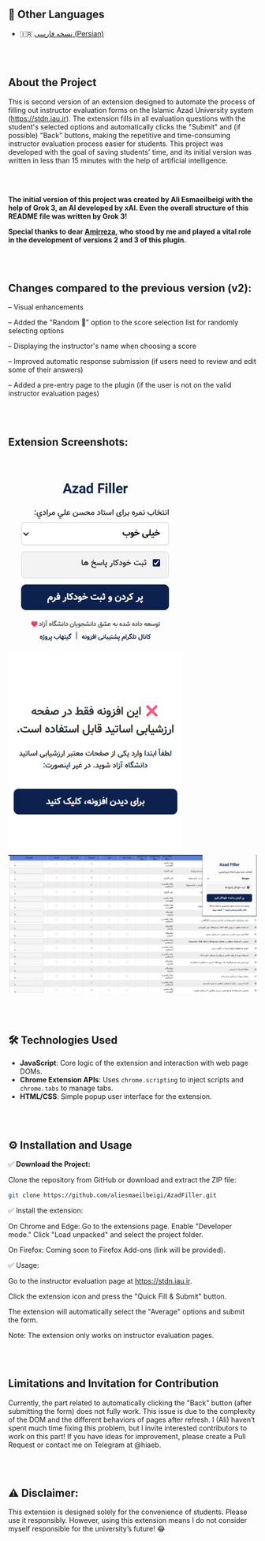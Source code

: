 ## 📄 Other Languages
- 🇮🇷 [نسخه فارسی (Persian)](README-fa.md)

<br><br>

## About the Project

This is second version of an extension designed to automate the process of filling out instructor evaluation forms on the Islamic Azad University system (https://stdn.iau.ir). The extension fills in all evaluation questions with the student's selected options and automatically clicks the "Submit" and (if possible) "Back" buttons, making the repetitive and time-consuming instructor evaluation process easier for students. This project was developed with the goal of saving students' time, and its initial version was written in less than 15 minutes with the help of artificial intelligence.

<br><br>

**The initial version of this project was created by Ali Esmaeilbeigi with the help of Grok 3, an AI developed by xAI. Even the overall structure of this README file was written by Grok 3!**

**Special thanks to dear [Amirreza](https://github.com/amirrrreza1), who stood by me and played a vital role in the development of versions 2 and 3 of this plugin.**

<br><br>

## Changes compared to the previous version (v2):
– Visual enhancements

– Added the "Random 🎲" option to the score selection list for randomly selecting options

– Displaying the instructor's name when choosing a score

– Improved automatic response submission (if users need to review and edit some of their answers)

– Added a pre-entry page to the plugin (if the user is not on the valid instructor evaluation pages)



<br><br>


## Extension Screenshots:

![Screenshot 1](https://github.com/aliesmaeilbeigi/AzadFiller/blob/main/Screenshots/1.jpg)
![Screenshot 2](https://github.com/aliesmaeilbeigi/AzadFiller/blob/main/Screenshots/2.jpg)
![Screenshot 3](https://github.com/aliesmaeilbeigi/AzadFiller/blob/main/Screenshots/3.jpg)


<br><br>

## 🛠 Technologies Used

- **JavaScript**: Core logic of the extension and interaction with web page DOMs.
- **Chrome Extension APIs**: Uses `chrome.scripting` to inject scripts and `chrome.tabs` to manage tabs.
- **HTML/CSS**: Simple popup user interface for the extension.

<br><br>

## ⚙️ Installation and Usage

✅ **Download the Project:**

Clone the repository from GitHub or download and extract the ZIP file:

```bash
git clone https://github.com/aliesmaeilbeigi/AzadFiller.git
```

✅ Install the extension:

On Chrome and Edge:
Go to the extensions page. Enable "Developer mode." Click "Load unpacked" and select the project folder.

On Firefox:
Coming soon to Firefox Add-ons (link will be provided).

✅ Usage:

Go to the instructor evaluation page at https://stdn.iau.ir.

Click the extension icon and press the "Quick Fill & Submit" button.

The extension will automatically select the "Average" options and submit the form.

Note: The extension only works on instructor evaluation pages.

<br><br>

## Limitations and Invitation for Contribution
Currently, the part related to automatically clicking the "Back" button (after submitting the form) does not fully work. This issue is due to the complexity of the DOM and the different behaviors of pages after refresh. I (Ali) haven’t spent much time fixing this problem, but I invite interested contributors to work on this part! If you have ideas for improvement, please create a Pull Request or contact me on Telegram at @hiaeb.

<br><br>

## ⚠️ Disclaimer:
This extension is designed solely for the convenience of students. Please use it responsibly. However, using this extension means I do not consider myself responsible for the university’s future! 😂
